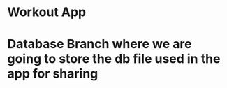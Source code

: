 ﻿# Workout App
# Database Branch where we are going to store the db file used in the app for sharing 
